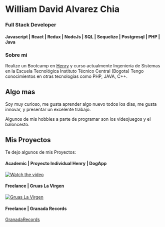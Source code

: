 # William David Alvarez Chia
### Full Stack Developer
#### Javascript | React | Redux | NodeJs | SQL | Sequelize | Postgresql | PHP | Java

### Sobre mi

Realize un Bootcamp en  [Henry](https://soyhenry.com) y curso actualmente Ingeniería de Sistemas en la Escuela Tecnológica Instituto Técnico Central (Bogota)
Tengo conocimientos en otras tecnologías como PHP, JAVA, C++.

## Algo mas

Soy muy curioso, me gusta aprender algo nuevo todos los dias, me gusta innovar, y presentar un excelente trabajo.

Algunos de mis hobbies a parte de programar son los videojuegos y el baloncesto.


## Mis Proyectos

Te dejo algunos de mis Proyectos:

#### Academic | Proyecto Individual Henry | DogApp

[![Watch the video](https://i9.ytimg.com/vi_webp/TvBw5MwkG-I/mqdefault.webp?v=61a66416&sqp=CJShqY0G&rs=AOn4CLASmUykayBI04Mq2MDTP1APG3wb3w)](https://youtu.be/TvBw5MwkG-I)
#### Freelance | Gruas La Virgen
[![Gruas La Virgen](https://gruaslavirgen.com/images/logo.png)](https://gruaslavirgen.com/)


#### Freelance | Granada Records

[GranadaRecords](davliz.vzpla.net)